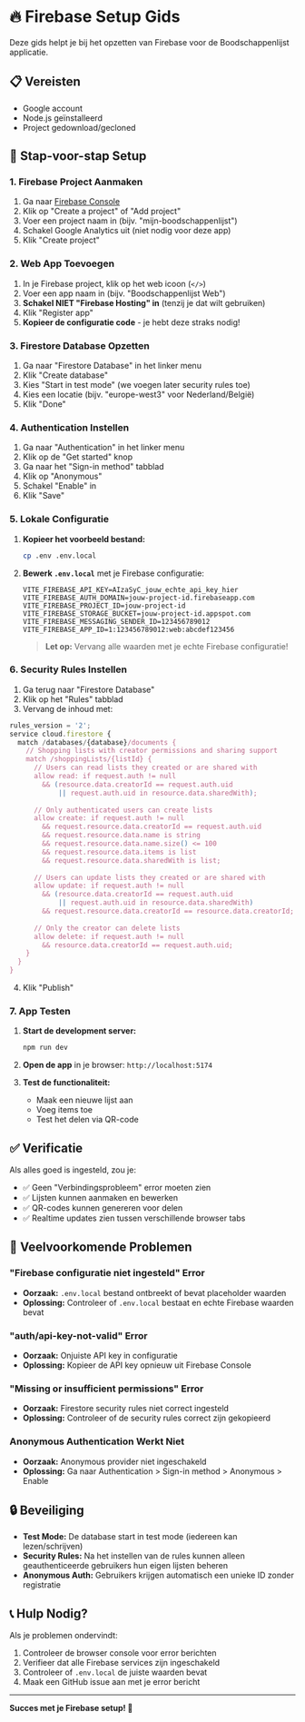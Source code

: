 # 🔥 Firebase Setup Gids

Deze gids helpt je bij het opzetten van Firebase voor de Boodschappenlijst applicatie.

## 📋 Vereisten

- Google account
- Node.js geïnstalleerd
- Project gedownload/gecloned

## 🚀 Stap-voor-stap Setup

### 1. Firebase Project Aanmaken

1. Ga naar [Firebase Console](https://console.firebase.google.com)
2. Klik op "Create a project" of "Add project"
3. Voer een project naam in (bijv. "mijn-boodschappenlijst")
4. Schakel Google Analytics uit (niet nodig voor deze app)
5. Klik "Create project"

### 2. Web App Toevoegen

1. In je Firebase project, klik op het web icoon (`</>`)
2. Voer een app naam in (bijv. "Boodschappenlijst Web")
3. **Schakel NIET "Firebase Hosting" in** (tenzij je dat wilt gebruiken)
4. Klik "Register app"
5. **Kopieer de configuratie code** - je hebt deze straks nodig!

### 3. Firestore Database Opzetten

1. Ga naar "Firestore Database" in het linker menu
2. Klik "Create database"
3. Kies "Start in test mode" (we voegen later security rules toe)
4. Kies een locatie (bijv. "europe-west3" voor Nederland/België)
5. Klik "Done"

### 4. Authentication Instellen

1. Ga naar "Authentication" in het linker menu
2. Klik op de "Get started" knop
3. Ga naar het "Sign-in method" tabblad
4. Klik op "Anonymous"
5. Schakel "Enable" in
6. Klik "Save"

### 5. Lokale Configuratie

1. **Kopieer het voorbeeld bestand:**
   ```bash
   cp .env .env.local
   ```

2. **Bewerk `.env.local`** met je Firebase configuratie:
   ```env
   VITE_FIREBASE_API_KEY=AIzaSyC_jouw_echte_api_key_hier
   VITE_FIREBASE_AUTH_DOMAIN=jouw-project-id.firebaseapp.com
   VITE_FIREBASE_PROJECT_ID=jouw-project-id
   VITE_FIREBASE_STORAGE_BUCKET=jouw-project-id.appspot.com
   VITE_FIREBASE_MESSAGING_SENDER_ID=123456789012
   VITE_FIREBASE_APP_ID=1:123456789012:web:abcdef123456
   ```

   > **Let op:** Vervang alle waarden met je echte Firebase configuratie!

### 6. Security Rules Instellen

1. Ga terug naar "Firestore Database"
2. Klik op het "Rules" tabblad
3. Vervang de inhoud met:

```javascript
rules_version = '2';
service cloud.firestore {
  match /databases/{database}/documents {
    // Shopping lists with creator permissions and sharing support
    match /shoppingLists/{listId} {
      // Users can read lists they created or are shared with
      allow read: if request.auth != null
        && (resource.data.creatorId == request.auth.uid
            || request.auth.uid in resource.data.sharedWith);
      
      // Only authenticated users can create lists
      allow create: if request.auth != null
        && request.resource.data.creatorId == request.auth.uid
        && request.resource.data.name is string
        && request.resource.data.name.size() <= 100
        && request.resource.data.items is list
        && request.resource.data.sharedWith is list;
      
      // Users can update lists they created or are shared with
      allow update: if request.auth != null
        && (resource.data.creatorId == request.auth.uid
            || request.auth.uid in resource.data.sharedWith)
        && request.resource.data.creatorId == resource.data.creatorId;
      
      // Only the creator can delete lists
      allow delete: if request.auth != null
        && resource.data.creatorId == request.auth.uid;
    }
  }
}
```

4. Klik "Publish"

### 7. App Testen

1. **Start de development server:**
   ```bash
   npm run dev
   ```

2. **Open de app** in je browser: `http://localhost:5174`

3. **Test de functionaliteit:**
   - Maak een nieuwe lijst aan
   - Voeg items toe
   - Test het delen via QR-code

## ✅ Verificatie

Als alles goed is ingesteld, zou je:
- ✅ Geen "Verbindingsprobleem" error moeten zien
- ✅ Lijsten kunnen aanmaken en bewerken
- ✅ QR-codes kunnen genereren voor delen
- ✅ Realtime updates zien tussen verschillende browser tabs

## 🚨 Veelvoorkomende Problemen

### "Firebase configuratie niet ingesteld" Error
- **Oorzaak:** `.env.local` bestand ontbreekt of bevat placeholder waarden
- **Oplossing:** Controleer of `.env.local` bestaat en echte Firebase waarden bevat

### "auth/api-key-not-valid" Error
- **Oorzaak:** Onjuiste API key in configuratie
- **Oplossing:** Kopieer de API key opnieuw uit Firebase Console

### "Missing or insufficient permissions" Error
- **Oorzaak:** Firestore security rules niet correct ingesteld
- **Oplossing:** Controleer of de security rules correct zijn gekopieerd

### Anonymous Authentication Werkt Niet
- **Oorzaak:** Anonymous provider niet ingeschakeld
- **Oplossing:** Ga naar Authentication > Sign-in method > Anonymous > Enable

## 🔒 Beveiliging

- **Test Mode:** De database start in test mode (iedereen kan lezen/schrijven)
- **Security Rules:** Na het instellen van de rules kunnen alleen geauthenticeerde gebruikers hun eigen lijsten beheren
- **Anonymous Auth:** Gebruikers krijgen automatisch een unieke ID zonder registratie

## 📞 Hulp Nodig?

Als je problemen ondervindt:
1. Controleer de browser console voor error berichten
2. Verifieer dat alle Firebase services zijn ingeschakeld
3. Controleer of `.env.local` de juiste waarden bevat
4. Maak een GitHub issue aan met je error bericht

---

**Succes met je Firebase setup! 🎉**